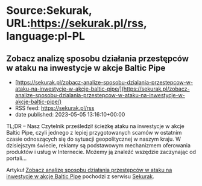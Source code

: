 # Source:Sekurak, URL:https://sekurak.pl/rss, language:pl-PL

## Zobacz analizę sposobu działania przestępców w ataku na inwestycje w akcje Baltic Pipe
 - [https://sekurak.pl/zobacz-analize-sposobu-dzialania-przestepcow-w-ataku-na-inwestycje-w-akcje-baltic-pipe/](https://sekurak.pl/zobacz-analize-sposobu-dzialania-przestepcow-w-ataku-na-inwestycje-w-akcje-baltic-pipe/)
 - RSS feed: https://sekurak.pl/rss
 - date published: 2023-05-05 13:16:10+00:00

<p>TL;DR &#8211; Nasz Czytelnik prześledził ścieżkę ataku na inwestycje w akcje Baltic Pipe, czyli jednego z lepiej przygotowanych scamów w ostatnim czasie odnoszących się do sytuacji geopolitycznej w naszym kraju. W dzisiejszym świecie, reklamy są podstawowym mechanizmem oferowania produktów i usług w Internecie. Możemy ją znaleźć wszędzie zaczynając od portali...</p>
<p>Artykuł <a href="https://sekurak.pl/zobacz-analize-sposobu-dzialania-przestepcow-w-ataku-na-inwestycje-w-akcje-baltic-pipe/" rel="nofollow">Zobacz analizę sposobu działania przestępców w ataku na inwestycje w akcje Baltic Pipe</a> pochodzi z serwisu <a href="https://sekurak.pl" rel="nofollow">Sekurak</a>.</p>

